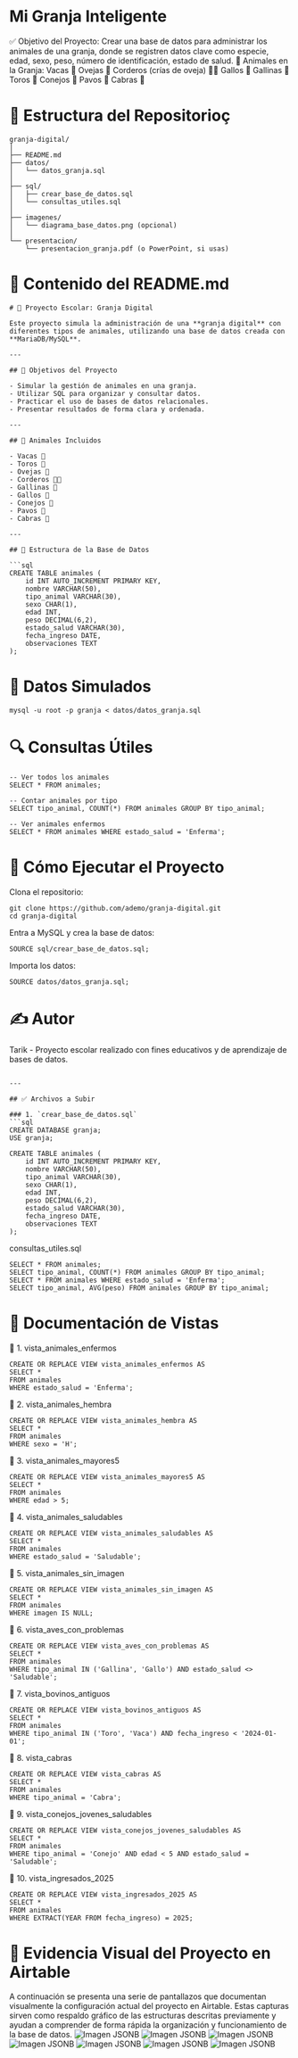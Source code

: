 # Mi Granja Inteligente
✅ Objetivo del Proyecto:
Crear una base de datos para administrar los animales de una granja, donde se registren datos clave
como especie, edad, sexo, peso, número de identificación, estado de salud.
🐑 Animales en la Granja:
Vacas 🐄
Ovejas 🐑
Corderos (crías de oveja) 🐑🐣
Gallos 🐓
Gallinas 🐔
Toros 🐃
Conejos 🐇
Pavos 🦃
Cabras 🐐
# 📁 Estructura del Repositorioç
```
granja-digital/
│
├── README.md
├── datos/
│   └── datos_granja.sql
│
├── sql/
│   ├── crear_base_de_datos.sql
│   └── consultas_utiles.sql
│
├── imagenes/
│   └── diagrama_base_datos.png (opcional)
│
└── presentacion/
    └── presentacion_granja.pdf (o PowerPoint, si usas)
```
# 📝 Contenido del README.md
```
# 🐄 Proyecto Escolar: Granja Digital

Este proyecto simula la administración de una **granja digital** con diferentes tipos de animales, utilizando una base de datos creada con **MariaDB/MySQL**.

---

## 📌 Objetivos del Proyecto

- Simular la gestión de animales en una granja.
- Utilizar SQL para organizar y consultar datos.
- Practicar el uso de bases de datos relacionales.
- Presentar resultados de forma clara y ordenada.

---

## 🐑 Animales Incluidos

- Vacas 🐄
- Toros 🐃
- Ovejas 🐑
- Corderos 🐑🐣
- Gallinas 🐔
- Gallos 🐓
- Conejos 🐇
- Pavos 🦃
- Cabras 🐐

---

## 🧱 Estructura de la Base de Datos

```sql
CREATE TABLE animales (
    id INT AUTO_INCREMENT PRIMARY KEY,
    nombre VARCHAR(50),
    tipo_animal VARCHAR(30),
    sexo CHAR(1),
    edad INT,
    peso DECIMAL(6,2),
    estado_salud VARCHAR(30),
    fecha_ingreso DATE,
    observaciones TEXT
);
```
# 💾 Datos Simulados

```
mysql -u root -p granja < datos/datos_granja.sql
```
# 🔍 Consultas Útiles
```
-- Ver todos los animales
SELECT * FROM animales;

-- Contar animales por tipo
SELECT tipo_animal, COUNT(*) FROM animales GROUP BY tipo_animal;

-- Ver animales enfermos
SELECT * FROM animales WHERE estado_salud = 'Enferma';
```
# 🚀 Cómo Ejecutar el Proyecto
Clona el repositorio:
```
git clone https://github.com/ademo/granja-digital.git
cd granja-digital
```
Entra a MySQL y crea la base de datos:
```
SOURCE sql/crear_base_de_datos.sql;
```
Importa los datos:
```
SOURCE datos/datos_granja.sql;
```
# ✍️ Autor
Tarik - Proyecto escolar realizado con fines educativos y de aprendizaje de bases de datos.
```

---

## ✅ Archivos a Subir

### 1. `crear_base_de_datos.sql`
```sql
CREATE DATABASE granja;
USE granja;

CREATE TABLE animales (
    id INT AUTO_INCREMENT PRIMARY KEY,
    nombre VARCHAR(50),
    tipo_animal VARCHAR(30),
    sexo CHAR(1),
    edad INT,
    peso DECIMAL(6,2),
    estado_salud VARCHAR(30),
    fecha_ingreso DATE,
    observaciones TEXT
);
```
 consultas_utiles.sql
 ```
SELECT * FROM animales;
SELECT tipo_animal, COUNT(*) FROM animales GROUP BY tipo_animal;
SELECT * FROM animales WHERE estado_salud = 'Enferma';
SELECT tipo_animal, AVG(peso) FROM animales GROUP BY tipo_animal;
```
# 📄 Documentación de Vistas
🔹 1. vista_animales_enfermos
```
CREATE OR REPLACE VIEW vista_animales_enfermos AS
SELECT *
FROM animales
WHERE estado_salud = 'Enferma';
```
🔹 2. vista_animales_hembra
```
CREATE OR REPLACE VIEW vista_animales_hembra AS
SELECT *
FROM animales
WHERE sexo = 'H';
```
🔹 3. vista_animales_mayores5
```
CREATE OR REPLACE VIEW vista_animales_mayores5 AS
SELECT *
FROM animales
WHERE edad > 5;
```
🔹 4. vista_animales_saludables
```
CREATE OR REPLACE VIEW vista_animales_saludables AS
SELECT *
FROM animales
WHERE estado_salud = 'Saludable';
```
🔹 5. vista_animales_sin_imagen
```
CREATE OR REPLACE VIEW vista_animales_sin_imagen AS
SELECT *
FROM animales
WHERE imagen IS NULL;
```
🔹 6. vista_aves_con_problemas
```
CREATE OR REPLACE VIEW vista_aves_con_problemas AS
SELECT *
FROM animales
WHERE tipo_animal IN ('Gallina', 'Gallo') AND estado_salud <> 'Saludable';
```
🔹 7. vista_bovinos_antiguos
```
CREATE OR REPLACE VIEW vista_bovinos_antiguos AS
SELECT *
FROM animales
WHERE tipo_animal IN ('Toro', 'Vaca') AND fecha_ingreso < '2024-01-01';
```
🔹 8. vista_cabras
```
CREATE OR REPLACE VIEW vista_cabras AS
SELECT *
FROM animales
WHERE tipo_animal = 'Cabra';
```
🔹 9. vista_conejos_jovenes_saludables
```
CREATE OR REPLACE VIEW vista_conejos_jovenes_saludables AS
SELECT *
FROM animales
WHERE tipo_animal = 'Conejo' AND edad < 5 AND estado_salud = 'Saludable';
```
🔹 10. vista_ingresados_2025
```
CREATE OR REPLACE VIEW vista_ingresados_2025 AS
SELECT *
FROM animales
WHERE EXTRACT(YEAR FROM fecha_ingreso) = 2025;
```
# 📸 Evidencia Visual del Proyecto en Airtable
A continuación se presenta una serie de pantallazos que documentan visualmente la configuración actual del proyecto en Airtable. Estas capturas sirven como respaldo gráfico de las estructuras descritas previamente y ayudan a comprender de forma rápida la organización y funcionamiento de la base de datos.
![Imagen JSONB](./captura1.png)
![Imagen JSONB](captura2.png)
![Imagen JSONB](captura3.png)
![Imagen JSONB](captura4.png)
![Imagen JSONB](captura5.png)
![Imagen JSONB](captura6.png)
![Imagen JSONB](captura7.png)


